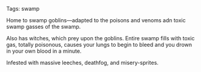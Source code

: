Tags: swamp

Home to swamp goblins—adapted to the poisons and venoms adn toxic swamp gasses of the swamp.

Also has witches, which prey upon the goblins. Entire swamp fills with toxic gas, totally poisonous, causes your lungs to begin to bleed and you drown in your own blood in a minute.

Infested with massive leeches, deathfog, and misery-sprites. 